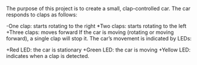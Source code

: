 The purpose of this project is to create a small, clap-controlled car. The car responds to claps as follows:

-One clap: starts rotating to the right
*Two claps: starts rotating to the left
+Three claps: moves forward
If the car is moving (rotating or moving forward), a single clap will stop it. The car’s movement is indicated by LEDs:

+Red LED: the car is stationary
+Green LED: the car is moving
+Yellow LED: indicates when a clap is detected.
